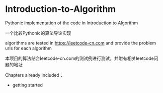 # Introduction-to-Algorithm
Pythonic implementation of the code in Introduction to Algorithm

一个比较Pythonic的算法导论实现

algorithms are tested in https://leetcode-cn.com and provide the problem urls for each algorithm

本项目的算法结合leetcode-cn.com的测试例进行测试，并附有相关leetcode问题的地址

Chapters already included：
- getting started
